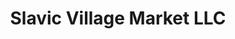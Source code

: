 ---
title: "Slavic Village Market LLC"
url: /cleveland/slavic-village-market-llc/
shop: Lebensmittel
---